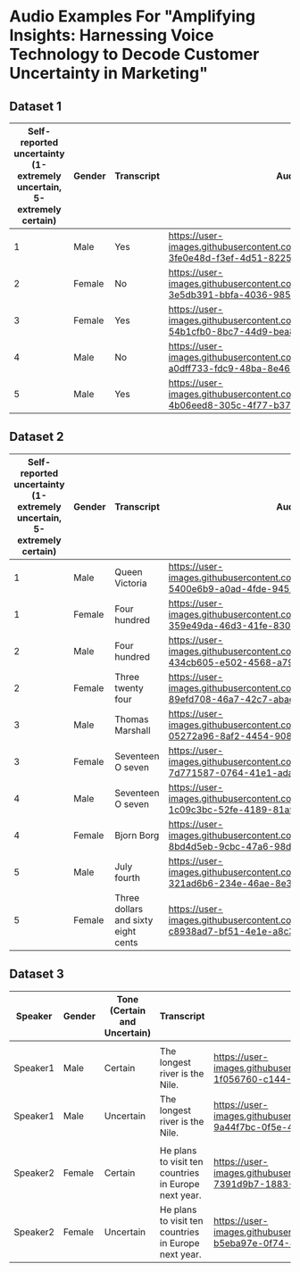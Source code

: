 # Audio Examples For "Amplifying Insights: Harnessing Voice Technology to Decode Customer Uncertainty in Marketing"
## Dataset 1
| Self-reported uncertainty (1-extremely uncertain, 5-extremely certain)    | Gender|Transcript    | Audio        |
| -----------| -----------| ----------- |  ----------- |
|1|Male|Yes|https://user-images.githubusercontent.com/52312216/193607070-3fe0e48d-f3ef-4d51-8225-7faaed298155.mp4|
|2|Female|No|https://user-images.githubusercontent.com/52312216/193607304-3e5db391-bbfa-4036-9856-aad9f8d8189e.mp4|
|3|Female|Yes|https://user-images.githubusercontent.com/52312216/193607724-54b1cfb0-8bc7-44d9-bea8-ef133c3e001e.mp4|
|4|Male|No|https://user-images.githubusercontent.com/52312216/193608579-a0dff733-fdc9-48ba-8e46-abf386913208.mp4|
|5|Male|Yes|https://user-images.githubusercontent.com/52312216/193608191-4b06eed8-305c-4f77-b375-350217d16c77.mp4|

## Dataset 2
| Self-reported uncertainty (1-extremely uncertain, 5-extremely certain)| Gender|Transcript| Audio        |
| -----------| -----------| ----------- | -----------|
|    1   |Male  | Queen Victoria| https://user-images.githubusercontent.com/52312216/192652921-5400e6b9-a0ad-4fde-9451-be0d8cd4b401.mp4|
|    1   |Female|Four hundred| https://user-images.githubusercontent.com/52312216/192652725-359e49da-46d3-41fe-8304-28ef2a108019.mp4|
|    2   |Male| Four hundred|https://user-images.githubusercontent.com/52312216/192653464-434cb605-e502-4568-a79f-051702959fef.mp4|
|    2   |Female|Three twenty four|https://user-images.githubusercontent.com/52312216/192652386-89efd708-46a7-42c7-abae-79f073c0f854.mp4|
|    3   |Male   |Thomas Marshall|https://user-images.githubusercontent.com/52312216/192653901-05272a96-8af2-4454-9086-8ddd315d50b1.mp4|
|    3   |Female|Seventeen O seven|https://user-images.githubusercontent.com/52312216/192652117-7d771587-0764-41e1-ada4-ebe033940af8.mp4|
|    4   |Male|Seventeen O seven| https://user-images.githubusercontent.com/52312216/192651814-1c09c3bc-52fe-4189-81a9-a9e1e331f1c7.mp4|
|    4   |Female|Bjorn Borg| https://user-images.githubusercontent.com/52312216/192651858-8bd4d5eb-9cbc-47a6-98d2-4fc07150f572.mp4|
|    5   |Male   |July fourth | https://user-images.githubusercontent.com/52312216/192651663-321ad6b6-234e-46ae-8e38-d500f7561bbf.mp4|
|    5   |Female |Three dollars and sixty eight cents | https://user-images.githubusercontent.com/52312216/192651619-c8938ad7-bf51-4e1e-a8c3-1277baf00ccb.mp4|

## Dataset 3
| Speaker    |Gender | Tone (Certain and Uncertain)| Transcript | Audio      |
| -----------| ----------- | ----------- |----------- |----------- |
| | | | |
| Speaker1   | Male|Certain     |The longest river is the Nile. |https://user-images.githubusercontent.com/52312216/190534219-1f056760-c144-4408-8340-79c1c4147c2e.mp4|
| Speaker1   | Male|Uncertain   |The longest river is the Nile. |https://user-images.githubusercontent.com/52312216/190534929-9a44f7bc-0f5e-46cb-924e-d95a0ce46a13.mp4|
| | | | |
| Speaker2   | Female|Certain     |He plans to visit ten countries in Europe next year.|https://user-images.githubusercontent.com/52312216/190536421-7391d9b7-1883-4ae5-9eef-26cb684b6ee7.mp4|
| Speaker2   | Female|Uncertain   |He plans to visit ten countries in Europe next year.|https://user-images.githubusercontent.com/52312216/190536436-b5eba97e-0f74-4177-bba7-2da16aa7c32c.mp4|


